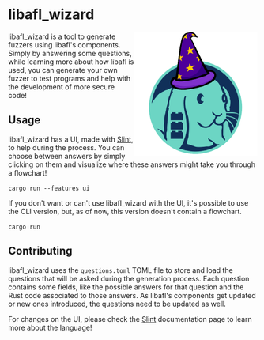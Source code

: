 # libafl_wizard

<img align="right" src="./icons/libafl_wizard.png" alt="libafl_wizard logo" width="250" heigh="250">

libafl_wizard is a tool to generate fuzzers using libafl's components. Simply by answering some questions, while learning more about how libafl is used, you can generate your own fuzzer to test programs and help with the development of more secure code!

## Usage

libafl_wizard has a UI, made with [Slint](https://slint.dev/releases/1.1.1/docs/slint/), to help during the process. You can choose between answers by simply clicking on them and visualize where these answers might take you through a flowchart!

```
cargo run --features ui
```

If you don't want or can't use libafl_wizard with the UI, it's possible to use the CLI version, but, as of now, this version doesn't contain a flowchart.

```
cargo run
```

## Contributing
libafl_wizard uses the `questions.toml` TOML file to store and load the questions that will be asked during the generation process. Each question contains some fields, like the possible answers for that question and the Rust code associated to those answers. As libafl's components get updated or new ones introduced, the questions need to be updated as well.

For changes on the UI, please check the [Slint](https://slint.dev/releases/1.1.1/docs/slint/) documentation page to learn more about the language!
